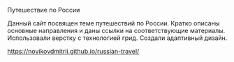 Путешествие по России

Данный сайт посвящен теме путешествий по России. Кратко описаны основные направления и даны ссылки на соответствующие материалы.
Использовали верстку с технологией грид. Создали адаптивный дизайн.

https://novikovdmitrii.github.io/russian-travel/